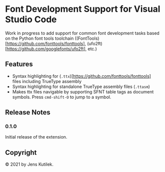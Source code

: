 # Font Development Support for Visual Studio Code

Work in progress to add support for common font development tasks based on the Python font tools toolchain ((FontTools)[https://github.com/fonttools/fonttools], (ufo2ft)[https://github.com/googlefonts/ufo2ft], etc.)

## Features

- Syntax highlighting for (`.ttx`)[https://github.com/fonttools/fonttools] files including TrueType assembly
- Syntax highlighting for standalone TrueType assembly files (`.ttasm`)
- Makes ttx files navigable by supporting SFNT table tags as document symbols. Press `cmd-shift-O` to jump to a symbol.

## Release Notes

### 0.1.0

Initial release of the extension.

## Copyright

© 2021 by Jens Kutilek.
